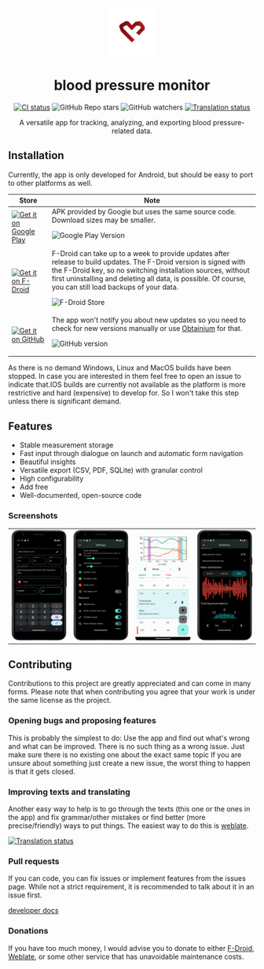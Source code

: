 <div align="center">  
  <img src="https://github.com/NobodyForNothing/blood-pressure-monitor-fl/blob/79b8a2d38703a5ff6d491019ba51b0374c39963a/android/app/src/main/res/drawable/icon.png" width="20%" height="20%"></img>
</div>


<h1 align="center"> blood pressure monitor </h1>
<div align="center">
  <a href="https://github.com/NobodyForNothing/blood-pressure-monitor-fl/actions/workflows/CI.yml">
    <img src="https://img.shields.io/github/actions/workflow/status/NobodyForNothing/blood-pressure-monitor-fl/.github%2Fworkflows%2FCI.yml?style=flat&logo=github&label=CI" alt="CI status"/></a>
  <img alt="GitHub Repo stars" src="https://img.shields.io/github/stars/NobodyForNothing/blood-pressure-monitor-fl?style=flat&logo=github">
  <img alt="GitHub watchers" src="https://img.shields.io/github/watchers/NobodyForNothing/blood-pressure-monitor-fl?style=flat&logo=github">
  <a href="https://hosted.weblate.org/engage/blood-pressure-monitor-fl/">
    <img src="https://img.shields.io/weblate/progress/blood-pressure-monitor-fl?logo=weblate" alt="Translation status"/></a>
</div>
<p align="center">
  A versatile app for tracking, analyzing, and exporting blood pressure-related data.
</p>

## Installation

Currently, the app is only developed for Android, but should be easy to port to other platforms as well.

Store    |  Note
---------|-------
<a href='https://play.google.com/store/apps/details?id=com.derdilla.bloodPressureApp&pcampaignid=pcampaignidMKT-Other-global-all-co-prtnr-py-PartBadge-Mar2515-1'><img alt='Get it on Google Play' src='https://play.google.com/intl/en_us/badges/static/images/badges/en_badge_web_generic.png'/></a> | APK provided by Google but uses the same source code. Download sizes may be smaller. <p><img alt="Google Play Version" src="https://img.shields.io/github/v/release/NobodyForNothing/blood-pressure-monitor-fl?style=flat&logo=google-play&label=Version"></img></p>
<a href="https://f-droid.org/packages/com.derdilla.bloodPressureApp"> <img src="https://fdroid.gitlab.io/artwork/badge/get-it-on.png" alt="Get it on F-Droid"></a> | F-Droid can take up to a week to provide updates after release to build updates. The F-Droid version is signed with the F-Droid key, so no switching installation sources, without first uninstalling and deleting all data, is possible. Of course, you can still load backups of your data. <p ><img alt="F-Droid Store" src="https://img.shields.io/f-droid/v/com.derdilla.bloodPressureApp?style=flat&logo=fdroid&label=Version"></img></p>
<a href="https://github.com/NobodyForNothing/blood-pressure-monitor-fl/releases/latest"><img alt="Get it on GitHub" src="https://github.com/NobodyForNothing/blood-pressure-monitor-fl/assets/82763757/829c5327-3cf6-4b41-ab10-05133cf11579">| The app won't notify you about new updates so you need to check for new versions manually or use [Obtainium](https://github.com/ImranR98/Obtainium) for that. <p><img alt="GitHub version" src="https://img.shields.io/github/v/release/NobodyForNothing/blood-pressure-monitor-fl?style=flat&logo=github&label=Version"></p>

As there is no demand Windows, Linux and MacOS builds have been stopped. In case you are interested in them feel free to open an issue to indicate that.IOS builds are currently not available as the platform is more restrictive and hard (expensive) to develop for. So I won't take this step unless there is significant demand.

## Features

- Stable measurement storage
- Fast input through dialogue on launch and automatic form navigation
- Beautiful insights
- Versatile export (CSV, PDF, SQLite) with granular control
- High configurability
- Add free
- Well-documented, open-source code

### Screenshots

<table style="width: 100%; border-collapse: collapse;">
  <tr>
    <td><img src="https://github.com/NobodyForNothing/blood-pressure-monitor-fl/blob/main/fastlane/metadata/android/en-US/images/phoneScreenshots/01-example_add.png?raw=true" height="100%" alt="Home"></img></td>
    <td><img src="https://github.com/NobodyForNothing/blood-pressure-monitor-fl/blob/main/fastlane/metadata/android/en-US/images/phoneScreenshots/03-example_settings.png?raw=true" height="100%" alt="Settings"></img></td>
  <td><img src="https://github.com/NobodyForNothing/blood-pressure-monitor-fl/blob/main/fastlane/metadata/android/en-US/images/phoneScreenshots/02-example_home.png?raw=true" height="100%" alt="Home"></img></td>
    <td><img src="https://github.com/NobodyForNothing/blood-pressure-monitor-fl/blob/main/fastlane/metadata/android/en-US/images/phoneScreenshots/04-example_stats.png?raw=true" height="100%" alt="Statistics"></img></td>
  </tr>
</table>

## Contributing

Contributions to this project are greatly appreciated and can come in many forms. Please note that when contributing you agree that your work is under the same license as the project.

### Opening bugs and proposing features

This is probably the simplest to do: Use the app and find out what's wrong and what can be improved. There is no such thing as a wrong issue. Just make sure there is no existing one about the exact same topic If you are unsure about something just create a new issue, the worst thing to happen is that it gets closed.

### Improving texts and translating
Another easy way to help is to go through the texts (this one or the ones in the app) and fix grammar/other mistakes or find better (more precise/friendly) ways to put things.
The easiest way to do this is [weblate](https://hosted.weblate.org/engage/blood-pressure-monitor-fl/).

[![Translation status](https://hosted.weblate.org/widgets/blood-pressure-monitor-fl/-/multi-auto.svg)](https://hosted.weblate.org/engage/blood-pressure-monitor-fl/)


### Pull requests
If you can code, you can fix issues or implement features from the issues page. While not a strict requirement, it is recommended to talk about it in an issue first.

[developer docs](https://bpapp.derdilla.com/)

### Donations
If you have too much money, I would advise you to donate to either [F-Droid](https://f-droid.org/en/donate/), [Weblate](https://weblate.org/en/donate/), or some other service that has unavoidable maintenance costs.
